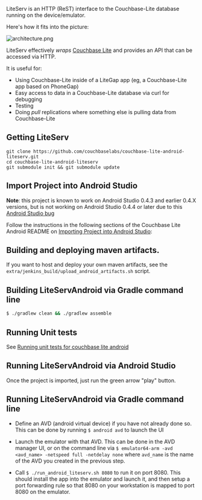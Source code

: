 LiteServ is an HTTP (ReST) interface to the Couchbase-Lite database running on the device/emulator.  

Here's how it fits into the picture:

![architecture.png](http://cl.ly/image/3i400h2Z0f1f/lite-serv-android.png)

LiteServ effectively _wraps_ [Couchbase Lite](https://github.com/couchbase/couchbase-lite-android) and provides an API that can be accessed via HTTP.

It is useful for:

* Using Couchbase-Lite inside of a LiteGap app (eg, a Couchbase-Lite app based on PhoneGap)
* Easy access to data in a Couchbase-Lite database via curl for debugging
* Testing 
* Doing _pull_ replications where something else is pulling data from Couchbase-Lite 

## Getting LiteServ 


```
git clone https://github.com/couchbaselabs/couchbase-lite-android-liteserv.git
cd couchbase-lite-android-liteserv
git submodule init && git submodule update
```

## Import Project into Android Studio

**Note**: this project is known to work on Android Studio 0.4.3 and earlier 0.4.X versions, but is not working on Android Studio 0.4.4 or later due to this [Android Studio bug](https://code.google.com/p/android/issues/detail?id=65915)

Follow the instructions in the following sections of the Couchbase Lite Android README on [Importing Project into Android Studio](https://github.com/couchbase/couchbase-lite-android/blob/master/README.md):

## Building and deploying maven artifacts.

If you want to host and deploy your own maven artifacts, see the `extra/jenkins_build/upload_android_artifacts.sh` script.

## Building LiteServAndroid via Gradle command line

```bash
$ ./gradlew clean && ./gradlew assemble
```

## Running Unit tests

See [Running unit tests for couchbase lite android](https://github.com/couchbase/couchbase-lite-android/wiki/Running-unit-tests-for-couchbase-lite-android)

## Running LiteServAndroid via Android Studio

Once the project is imported, just run the green arrow "play" button.  

## Running LiteServAndroid via Gradle command line

* Define an AVD (android virtual device) if you have not already done so.  This can be done by running `$ android avd` to launch the UI

* Launch the emulator with that AVD.  This can be done in the AVD manager UI, or on the command line via `$ emulator64-arm -avd <avd_name> -netspeed full -netdelay none` where `avd_name` is the name of the AVD you created in the previous step.

* Call `$ ./run_android_liteserv.sh 8080` to run it on port 8080.  This should install the app into the emulator and launch it, and then setup a port forwarding rule so that 8080 on your workstation is mapped to port 8080 on the emulator.





